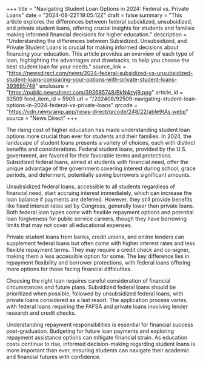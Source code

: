 +++
title = "Navigating Student Loan Options in 2024: Federal vs. Private Loans"
date = "2024-08-22T19:05:12Z"
draft = false
summary = "This article explores the differences between federal subsidized, unsubsidized, and private student loans, offering crucial insights for students and families making informed financial decisions for higher education."
description = "Understanding the differences between Subsidized, Unsubsidized, and Private Student Loans is crucial for making informed decisions about financing your education. This article provides an overview of each type of loan, highlighting the advantages and drawbacks, to help you choose the best student loan for your needs."
source_link = "https://newsdirect.com/news/2024-federal-subsidized-vs-unsubsidized-student-loans-comparing-your-options-with-private-student-loans-393685748"
enclosure = "https://public.newsdirect.com/393685748/BkN4zyj9.png"
article_id = 92509
feed_item_id = 5905
url = "/202408/92509-navigating-student-loan-options-in-2024-federal-vs-private-loans"
qrcode = "https://cdn.newsramp.app/news-direct/qrcode/248/22/able9tAs.webp"
source = "News Direct"
+++

<p>The rising cost of higher education has made understanding student loan options more crucial than ever for students and their families. In 2024, the landscape of student loans presents a variety of choices, each with distinct benefits and considerations. Federal student loans, provided by the U.S. government, are favored for their favorable terms and protections. Subsidized federal loans, aimed at students with financial need, offer the unique advantage of the government covering interest during school, grace periods, and deferment, potentially saving borrowers significant amounts.</p><p>Unsubsidized federal loans, accessible to all students regardless of financial need, start accruing interest immediately, which can increase the loan balance if payments are deferred. However, they still provide benefits like fixed interest rates set by Congress, generally lower than private loans. Both federal loan types come with flexible repayment options and potential loan forgiveness for public service careers, though they have borrowing limits that may not cover all educational expenses.</p><p>Private student loans from banks, credit unions, and online lenders can supplement federal loans but often come with higher interest rates and less flexible repayment terms. They may require a credit check and co-signer, making them a less accessible option for some. The key difference lies in repayment flexibility and borrower protections, with federal loans offering more options for those facing financial difficulties.</p><p>Choosing the right loan requires careful consideration of financial circumstances and future plans. Subsidized federal loans should be prioritized when possible, followed by unsubsidized federal loans, with private loans considered as a last resort. The application process varies, with federal loans requiring the FAFSA and private loans involving lender research and credit checks.</p><p>Understanding repayment responsibilities is essential for financial success post-graduation. Budgeting for future loan payments and exploring repayment assistance options can mitigate financial strain. As education costs continue to rise, informed decision-making regarding student loans is more important than ever, ensuring students can navigate their academic and financial futures with confidence.</p>
